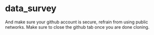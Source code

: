 # data_survey
 And make sure your github account is secure, refrain from using public networks.
 Make sure to close the github tab once you are done cloning.

